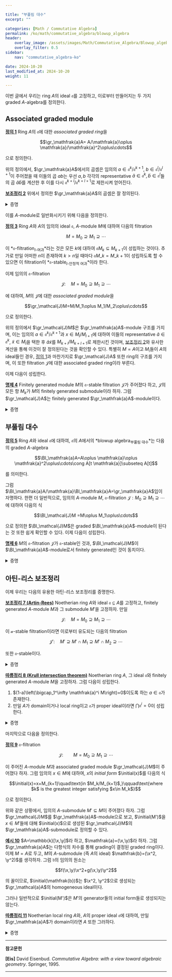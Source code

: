 ```yaml
---

title: "부풀림 대수"
excerpt: ""

categories: [Math / Commutative Algebra]
permalink: /ko/math/commutative_algebra/blowup_algebra
header:
    overlay_image: /assets/images/Math/Commutative_Algebra/Blowup_algebra.png
    overlay_filter: 0.5
sidebar: 
    nav: "commutative_algebra-ko"

date: 2024-10-20
last_modified_at: 2024-10-20
weight: 11

---
```



이번 글에서 우리는 ring $A$의 ideal $\mathfrak{a}$를 고정하고, 이로부터 만들어지는 두 가지 graded $A$-algebra를 정의한다.

## Associated graded module

<div class="definition" markdown="1">

<ins id="def1">**정의 1**</ins> Ring $A$의 $\mathfrak{a}$에 대한 *associated graded ring*을 

$$\gr_\mathfrak{a}A= A/\mathfrak{a}\oplus \mathfrak{a}/\mathfrak{a}^2\oplus\cdots$$

으로 정의한다.  

</div>

위의 정의에서, $\gr_\mathfrak{a}A$에서의 곱셈은 임의의 $a\in \mathfrak{a}^k/\mathfrak{a}^{k+1}$, $b\in \mathfrak{a}^l/\mathfrak{a}^{l+1}$이 주어졌을 때 이들의 곱 $ab$는 우선 $a,b$ 각각의 representative $\tilde{a}\in \mathfrak{a}^k, \tilde{b}\in \mathfrak{a}^l$들의 곱 $\tilde{a}\tilde{b}$를 계산한 후 이를 다시 $\mathfrak{a}^{k+l}/\mathfrak{a}^{k+l+1}$로 제한시켜 얻어진다.

<div class="proposition" markdown="1">

<ins id="lem2">**보조정리 2**</ins> 위에서 정의한 $\gr_\mathfrak{a}A$의 곱셈은 잘 정의된다.

</div>
<details class="proof" markdown="1">
<summary>증명</summary>

서로 다른 representative $\tilde{a}',\tilde{b}'$를 택했다 하고, 적당한 $x\in \mathfrak{a}^{k+1}$과 $y\in \mathfrak{a}^{l+1}$에 대하여 $\tilde{a}'=\tilde{a}+x,\tilde{b}'=\tilde{b}+y$라 하자. 그럼

$$\tilde{a}'\tilde{b}'=\tilde{a}\tilde{b}+y\tilde{a}+x\tilde{b}+xy$$

이고, 여기서 $x\tilde{b},y\tilde{a}\in \mathfrak{a}^{k+l+1}$, $xy\in \mathfrak{a}^{k+l+2}\subseteq \mathfrak{a}^{k+l+1}$이므로 증명이 완료된다.

</details>

이를 $A$-module로 일반화시키기 위해 다음을 정의한다.

<div class="definition" markdown="1">

<ins id="def3">**정의 3**</ins> Ring $A$와 $A$의 임의의 ideal $\mathfrak{a}$, $A$-module $M$에 대하여 다음의 filtration

$$M=M_0\supseteq M_1\supseteq\cdots$$

이 *$\mathfrak{a}$-filtration<sub>$I$-여과</sub>*라는 것은 모든 $k$에 대하여 $\mathfrak{a}M_k\subseteq M_{k+1}$이 성립하는 것이다. 추가로 만일 어떠한 $n$이 존재하여 $k>n$일 때마다 $\mathfrak{a}M\_k=M\_{k+1}$이 성립하도록 할 수 있으면 이 filtration이 *$\mathfrak{a}$-stable<sub>$I$-안정적 여과</sub>*이라 한다. 

이제 임의의 $\mathfrak{a}$-filtration 

$$\mathcal{J}:\quad M=M_0\supseteq M_1\supseteq\cdots$$

에 대하여, $M$의 $\mathcal{J}$에 대한 *associated graded module*을 

$$\gr_\mathcal{J}M=M/M_1\oplus M_1/M_2\oplus\cdots$$

으로 정의한다.

</div>

위의 정의에서 $\gr_\mathcal{J}M$은 $\gr_\mathfrak{a}A$-module 구조를 가지며, 이는 임의의 $a\in \mathfrak{a}^k/\mathfrak{a}^{k+1}$과 $x\in M_l/M_{l+1}$에 대하여 이들의 representative $\tilde{a}\in \mathfrak{a}^k$, $\tilde{x}\in M_l$을 택한 후 $\tilde{a}\tilde{x}$를 $M_{k+l}/M_{k+l+1}$로 제한시킨 것이며, [보조정리 2](#lem2)와 유사한 계산을 통해 이것이 잘 정의된다는 것을 확인할 수 있다. 특별히 $M=A$이고 $M_i$들이 $A$의 ideal들인 경우, [정의 1](#def1)과 마찬가지로 $\gr_\mathcal{J}A$ 또한 ring의 구조를 가지며, 이 또한 filtration $\mathcal{J}$에 대한 associated graded ring이라 부른다. 

이제 다음이 성립한다. 

<div class="proposition" markdown="1">

<ins id="prop4">**명제 4**</ins> Finitely generated module $M$의 $\mathfrak{a}$-stable filtration $\mathcal{J}$가 주어졌다 하고, $\mathcal{J}$의 모든 항 $M_k$가 $M$의 finitely generated submodule이라 하자. 그럼 $\gr_\mathcal{J}A$는 finitely generated $\gr_\mathfrak{a}A$-module이다.

</div>
<details class="proof" markdown="1">
<summary>증명</summary>

$\mathcal{J}$가 $\mathfrak{a}$-stable filtration이므로 적당한 $n$이 존재하여 $\mathfrak{a}M_k=M_{k+1}$이 모든 $k>n$에 대하여 성립한다. 따라서, 이러한 $k$에 대하여는 $(\mathfrak{a}/\mathfrak{a}^2)(M_k/M_{k+1})=M_{k+1}/M_{k+2}$이 성립한다. 따라서 $\gr_\mathcal{J}M$의 성분들 중

$$M_0/M_1, M_1/M_2,\ldots, M_{n+1}/M_{n+2}$$

들을 생성하는 것들만 모으면 이들이 $\gr_\mathcal{J}M$을 모두 생성하게 된다. 이제 각각의 $M_i$들이 finitely generated라는 가정으로부터 원하는 주장이 성립한다. 

</details>

## 부풀림 대수

<div class="definition" markdown="1">

<ins id="def5">**정의 5**</ins> Ring $A$와 ideal $\mathfrak{a}$에 대하여, $\mathfrak{a}$의 $A$에서의 *blowup algebra<sub>부풀림 대수</sub>*는 다음의 graded $A$-algebra

$$\Bl_\mathfrak{a}A=A\oplus \mathfrak{a}\oplus \mathfrak{a}^2\oplus\cdots\cong A[t \mathfrak{a}]\subseteq A[t]$$

를 의미한다. 

</div>

그럼 $\Bl_\mathfrak{a}A/\mathfrak{a}\Bl_\mathfrak{a}A=\gr_\mathfrak{a}A$임이 자명하다. 한편 더 일반적으로, 임의의 $A$-module $M$, $\mathfrak{a}$-filtration $\mathcal{J}: M_0\supseteq M_1\supseteq\cdots$에 대하여 다음의 식

$$\Bl_\mathcal{J}M =M\oplus M_1\oplus\cdots$$

으로 정의한 $\Bl_\mathcal{J}M$은 graded $\Bl_\mathfrak{a}A$-module이 된다는 것 또한 쉽게 확인할 수 있다. 이제 다음이 성립한다.

<div class="proposition" markdown="1">

<ins id="prop6">**명제 6**</ins> $M$의 $\mathfrak{a}$-filtration $\mathcal{J}$가 $\mathfrak{a}$-stable인 것과, $\Bl_\mathcal{J}M$이 $\Bl_\mathfrak{a}A$-module로서 finitely generated인 것이 동치이다.

</div>
<details class="proof" markdown="1">
<summary>증명</summary>

우선 만일 $\Bl_\mathcal{J}M$이 finitely generated라면, 적당한 $n$이 존재하여 이들 generator들이 $\Bl_\mathcal{J}M$의 앞의 $n$개의 항에 포함되도록 할 수 있다. 이제 이들을 모두 homogeneous element들의 합으로 바꿔두면 이들 homogeneous element들로 $\Bl_\mathcal{J}M$이 생성된다. 이로부터 $\mathcal{J}$가 $\mathfrak{a}$-stable임을 안다. 이 논증은 반대방향으로도 작동한다.

</details>

## 아틴-리스 보조정리

이제 우리는 다음의 유용한 아틴-리스 보조정리를 증명한다.

<div class="proposition" markdown="1">

<ins id="lem7">**보조정리 7 (Artin-Rees)**</ins> Noetherian ring $A$와 ideal $\mathfrak{a}\subseteq A$를 고정하고, finitely generated $A$-module $M$과 그 submodule $M'$을 고정하자. 만일 

$$\mathcal{J}:\quad M=M_0\supseteq M_1\supseteq\cdots$$

이 $\mathcal{a}$-stable filtration이라면 이로부터 유도되는 다음의 filtration

$$\mathcal{J}':\quad M'\supseteq M'\cap M_1\supseteq M'\cap M_2\supseteq\cdots$$

또한 $\mathfrak{a}$-stable이다.

</div>
<details class="proof" markdown="1">
<summary>증명</summary>

$\mathcal{J}$가 $\mathfrak{a}$-stable이므로 $\Bl_\mathcal{J}M$은 $\Bl_\mathfrak{a}A$-module로서 finitely generated이다. 한편 $\Bl_\mathfrak{a}A$는 finitely generated $A$-algebra이고 $A$가 noetherian이므로 [§기본개념들, §§Finiteness condition](/ko/math/commutative_algebra/basic_notions#finiteness-condition)에 의하여 $\Bl_\mathfrak{a}A$도 noetherian이다. 따라서, $\Bl_\mathcal{J}M$의 submodule $\Bl_{\mathcal{J}'}M'$ 또한 finitely generated이고, 다시 [명제 6](#prop6)을 적용하면 원하는 결과를 얻는다.

</details>

<div class="proposition" markdown="1">

<ins id="cor8">**따름정리 8 (Krull intersection theorem)**</ins> Noetherian ring $A$, 그 ideal $\mathfrak{a}$와 finitely generated $A$-module $M$을 고정하자. 그럼 다음이 성립한다.

1. $(1-a)\left(\bigcap_1^\infty \mathfrak{a}^i M\right)=0$이도록 하는 $a\in \mathfrak{a}$가 존재한다.
2. 만일 $A$가 domain이거나 local ring이고 $\mathfrak{a}$가 proper ideal이라면 $\bigcap \mathfrak{a}^i=0$이 성립한다.

</div>
<details class="proof" markdown="1">
<summary>증명</summary>

$M$의 $\mathfrak{a}$-stable filtration

$$M\supseteq \mathfrak{a}M \supseteq \mathfrak{a}^2 M\supseteq\cdots$$

을 생각하자. 그럼 [보조정리 7](#lem7)에 의하여, 다음의 filtration

$$\left(\bigcap \mathfrak{a}^iM\right) \cap M\supseteq \left(\bigcap \mathfrak{a}^iM\right)\cap \mathfrak{a}M \supseteq \left(\bigcap \mathfrak{a}^iM\right) \cap \mathfrak{a}^2 M\supseteq\cdots$$

또한 $\mathfrak{a}$-stable이다. 즉, 적당한 $n$에 대하여

$$\mathfrak{a}\left(\left(\bigcap \mathfrak{a}^iM\right)\cap \mathfrak{a}^p M\right)=\left(\bigcap \mathfrak{a}^iM\right)\cap \mathfrak{a}^{n+1} M$$

이도록 할 수 있다. 이제 위 식의 좌변과 우변을 각각 정리하면

$$\mathfrak{a}\left(\bigcap \mathfrak{a}^iM\right)=\left(\bigcap \mathfrak{a}^iM\right)$$

을 얻으므로, [§정수적 확장, ⁋보조정리 6](/ko/math/commutative_algebra/integral_extension#lem6)을 적용하면 첫째 결과를 얻는다. 

둘째 결과를 보이기 위해 $M=A$로 두자. 첫째 결과에서 얻어진 $a$에 대하여, $1-a$가 zerodivisor가 아님을 보이면 충분하다. 우선 $\mathfrak{a}$가 $A$의 proper ideal이므로 $1-a\neq 0$이고, 이로부터 $A$가 domain인 경우는 더 이상 증명할 것이 없다. 만일 $A$가 local ring이라면 $\mathfrak{a}$는 $A$의 (유일한) maximal ideal $\mathfrak{m}$에 속할 것이므로 $a\in \mathfrak{m}$이고, 이로부터 $1-a$가 unit이어야 한다. 

</details>

마지막으로 다음을 정의한다.

<div class="definition" markdown="1">

<ins id="def9">**정의 9**</ins> $\mathfrak{a}$-filtration

$$\mathcal{J}:\qquad M=M_0\supseteq M_1\supseteq\cdots$$

이 주어진 $A$-module $M$과 associated graded module $\gr_\mathcal{J}M$이 주어졌다 하자. 그럼 임의의 $x\in M$에 대하여, $x$의 *initial form* $\initial(x)$를 다음의 식

$$\initial(x)=x+M_{k+1}\quad\text{in $M_k/M_{k+1}$,}\qquad\text{where $k$ is the greatest integer satisfying $x\in M_k$}$$

으로 정의한다. 

</div>

위와 같은 상황에서, 임의의 $A$-submodule $M'\subseteq M$이 주어졌다 하자. 그럼 $\gr_\mathcal{J}M$를 $\gr_\mathfrak{a}A$-module으로 보고, $\initial(M')$을 $x\in M'$들에 대해 $\initial(x)$으로 생성된 $\gr_\mathcal{J}M$의 $\gr_\mathfrak{a}A$-submodule로 정의할 수 있다. 

<div class="example" markdown="1">

<ins id="ex10">**예시 10**</ins> $A=\mathbb{k}[\x,\y]$라 하고, $\mathfrak{a}=(\x,\y)$라 하자. 그럼 $\gr_\mathfrak{a}A$는 다항식의 차수를 통해 grading이 결정된 graded ring이다. 이제 $M=A$로 두고, $M$의 $A$-submodule (즉 $A$의 ideal) $\mathfrak{b}=(\x^2, \y^2)$를 생각하자. 그럼 $\mathfrak{b}$의 임의의 원소는

$$f(\x,\y)\x^2+g(\x,\y)\y^2$$

의 꼴이므로, $\initial(\mathfrak{b})$는 $\x^2, \y^2$으로 생성되는 $\gr_\mathcal{a}A$의 homogeneous ideal이다. 

</div>

그러나 일반적으로 $\initial(M')$은 $M'$의 generator들의 initial form들로 생성되지는 않는다. 

<div class="proposition" markdown="1">

<ins id="cor11">**따름정리 11**</ins> Noetherian local ring $A$와, $A$의 proper ideal $\mathfrak{a}$에 대하여, 만일 $\gr_\mathfrak{a}A$가 domain이라면 $A$ 또한 그러하다.

</div>
<details class="proof" markdown="1">
<summary>증명</summary>

$A$에서 $ab=0$임을 가정하고, $a,b=0$임을 보이면 충분하다. 이제 $\gr_\mathfrak{a}A$에서 $\initial(a)\initial(b)=0$이 성립해야 하고, 따라서 $\initial(x)$ 혹은 $\initial(y)$가 $0$이어야 한다. 이제 위의 따름정리로부터 $\bigcap \mathfrak{a}^n=0$이므로, $a=0$이거나 $b=0$이어야 한다. 

</details>

---

**참고문헌**

**[Eis]** David Eisenbud. *Commutative Algebra: with a view toward algebraic geometry*. Springer, 1995.

---